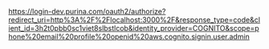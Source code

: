 https://login-dev.purina.com/oauth2/authorize?redirect_uri=http%3A%2F%2Flocalhost:3000%2F&response_type=code&client_id=3h2t0pbb0sc1viet8slbstlcob&identity_provider=COGNITO&scope=phone%20email%20profile%20openid%20aws.cognito.signin.user.admin